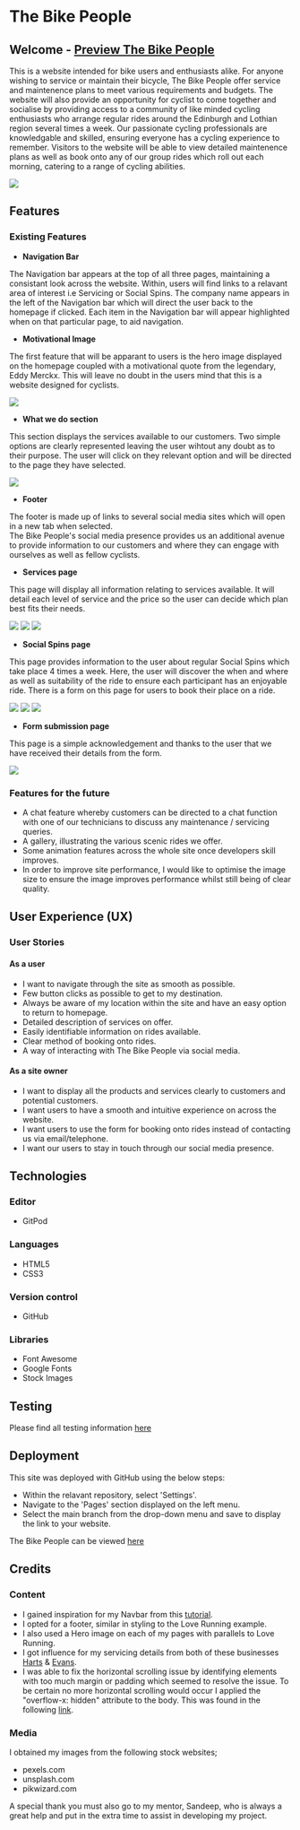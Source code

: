 # The Bike People

## Welcome - [Preview The Bike People](https://jamitag.github.io/The-Bike-People/)

This is a website intended for bike users and enthusiasts alike. For anyone wishing to service or maintain 
their bicycle, The Bike People offer service and maintenence plans to meet various requirements and budgets. 
The website will also provide an opportunity for cyclist to come together and socialise by providing access 
to a community of like minded cycling enthusiasts who arrange regular rides around the Edinburgh and Lothian 
region several times a week. Our passionate cycling professionals are knowledgable and skilled, ensuring 
everyone has a cycling experience to remember. Visitors to the website will be able to view detailed 
maintenence plans as well as book onto any of our group rides which roll out each morning, catering to 
a range of cycling abilities.

 <img src="assets/images/readme-images/amiresponsive.png">

## Features

### Existing Features

- __Navigation Bar__

The Navigation bar appears at the top of all three pages, maintaining a consistant look across the website. 
Within, users will find links to a relavant area of interest i.e Servicing or Social Spins. The company name 
appears in the left of the Navigation bar which will direct the user back to the homepage if clicked. Each 
item in the Navigation bar will appear highlighted when on that particular page, to aid navigation.

- __Motivational Image__

The first feature that will be apparant to users is the hero image displayed on the homepage coupled with a 
motivational quote from the legendary, Eddy Merckx. This will leave no doubt in the users mind that this is 
a website designed for cyclists.

<img src="assets/images/readme-images/homescreen_main.png">

- __What we do section__

This section displays the services available to our customers. Two simple options are clearly represented 
leaving the user wihtout any doubt as to their purpose. The user will click on they relevant option and will 
be directed to the page they have selected.

<img src="assets/images/readme-images/homescreen_whatwedo.png">

- __Footer__

The footer is made up of links to several social media sites which will open in a new tab when selected.  
The Bike People's social media presence provides us an additional avenue to provide information to our 
customers and where they can engage with ourselves as well as fellow cyclists.

- __Services page__

This page will display all information relating to services available. It will detail each level of service 
and the price so the user can decide which plan best fits their needs.

<img src="assets/images/readme-images/service_screen_main.png">
<img src="assets/images/readme-images/service_screen_text_img.png">
<img src="assets/images/readme-images/service_screen_options.png">

- __Social Spins page__

This page provides information to the user about regular Social Spins which take place 4 times a week. 
Here, the user will discover the when and where as well as suitability of the ride to ensure each participant 
has an enjoyable ride. There is a form on this page for users to book their place on a ride.

<img src="assets/images/readme-images/spin_main.png">
<img src="assets/images/readme-images/spin_time_table.png">
<img src="assets/images/readme-images/spin_form.png">

- __Form submission page__

This page is a simple acknowledgement and thanks to the user that we have received their details from the form.

<img src="assets/images/readme-images/submission_page.png">

### Features for the future

- A chat feature whereby customers can be directed to a chat function with one of our technicians to 
discuss any maintenance / servicing queries.
- A gallery, illustrating the various scenic rides we offer.
- Some animation features across the whole site once developers skill improves.
- In order to improve site performance, I would like to optimise the image size to ensure the image improves performance whilst still being of clear quality.

## User Experience (UX)

### User Stories

#### As a user

- I want to navigate through the site as smooth as possible.
- Few button clicks as possible to get to my destination.
- Always be aware of my location within the site and have an easy option to return to homepage.
- Detailed description of services on offer.
- Easily identifiable information on rides available.
- Clear method of booking onto rides.
- A way of interacting with The Bike People via social media.

#### As a site owner

- I want to display all the products and services clearly to customers and potential customers.
- I want users to have a smooth and intuitive experience on across the website.
- I want users to use the form for booking onto rides instead of contacting us via email/telephone.
- I want our users to stay in touch through our social media presence.

## Technologies

### Editor
- GitPod


### Languages
- HTML5
- CSS3


### Version control
- GitHub


### Libraries
- Font Awesome
- Google Fonts
- Stock Images

## Testing

Please find all testing information [here](https://github.com/jamitag/The-Bike-People/blob/main/testing.md)

## Deployment
This site was deployed with GitHub using the below steps:

- Within the relavant repository, select 'Settings'.
- Navigate to the 'Pages' section displayed on the left menu.
- Select the main branch from the drop-down menu and save to display the link to your website.

The Bike People can be viewed [here](https://jamitag.github.io/The-Bike-People/)

## Credits

### Content

- I gained inspiration for my Navbar from this [tutorial](https://www.youtube.com/watch?v=PwWHL3RyQgk).
- I opted for a footer, similar in styling to the Love Running example.
- I also used a Hero image on each of my pages with parallels to Love Running.
- I got influence for my servicing details from both of these businesses 
[Harts](https://harts-cyclery.co.uk/servicing) & [Evans](https://www.evanscycles.com/book-a-service).
- I was able to fix the horizontal scrolling issue by identifying elements with too much margin or padding which seemed to resolve the issue. To be certain no more horizontal scrolling would occur I applied the "overflow-x: hidden" attribute to the body. This was found in the following [link](https://www.w3schools.com/howto/howto_css_hide_scrollbars.asp).

### Media

I obtained my images from the following stock websites;
- pexels.com
- unsplash.com
- pikwizard.com

A special thank you must also go to my mentor, Sandeep, who is always a great help and put in the extra 
time to assist in developing my project.